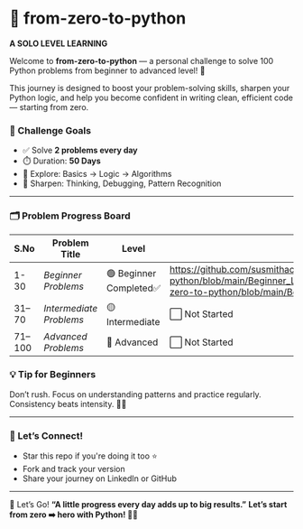 # 🚀 from-zero-to-python
**A SOLO LEVEL LEARNING**

Welcome to **from-zero-to-python** — a personal challenge to solve 100 Python problems from beginner to advanced level! 🐍

This journey is designed to boost your problem-solving skills, sharpen your Python logic, and help you become confident in writing clean, efficient code — starting from zero.

### 🎯 Challenge Goals

* ✅ Solve **2 problems every day**
* ⏱️ Duration: **50 Days**
* 🧩 Explore: Basics → Logic → Algorithms
* 🧠 Sharpen: Thinking, Debugging, Pattern Recognition

---

### 🗂️ Problem Progress Board


| S.No | Problem Title | Level | Status | Code Link |
|------|---------------|--------|--------|-----------|
| 1-30 | *Beginner Problems*| 🟢 Beginner Completed✅  | https://github.com/susmithachaganti/from-zero-to-python/blob/main/Beginner_Level_.ipynb,https://github.com/susmithachaganti/from-zero-to-python/blob/main/Beginner_Level_2.ipynb |
| 31–70 | *Intermediate Problems* | 🟡 Intermediate | ⬜ Not Started | - |
| 71–100 | *Advanced Problems* | 🔴 Advanced | ⬜ Not Started | - |



### 💡 Tip for Beginners

Don’t rush. Focus on understanding patterns and practice regularly. Consistency beats intensity. 🧘‍♀️

---

### 🌟 Let’s Connect!

* Star this repo if you're doing it too ⭐
* Fork and track your version
* Share your journey on LinkedIn or GitHub

---
🏁 Let’s Go!
**“A little progress every day adds up to big results.”**
**Let’s start from zero ➡️ hero with Python! 💪🐍**

